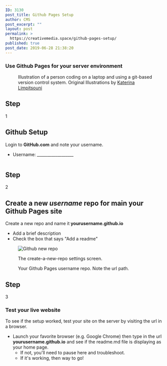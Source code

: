 ```yaml
---
ID: 3130
post_title: Github Pages Setup
author: CMS
post_excerpt: ""
layout: post
permalink: >
  https://creativemedia.space/github-pages-setup/
published: true
post_date: 2019-06-28 21:38:20
---
```

<!-- wp:heading {"level":3} -->
<h3>Use Github Pages for your server environment</h3>
<!-- /wp:heading -->

<!-- wp:image {"id":2921} -->
<figure class="wp-block-image"><img src="https://i1.wp.com/www.creativemedia.space/wp-content/uploads/2019/05/github-coding-illustration.gif?fit=1500%2C750&amp;ssl=1" alt="" class="wp-image-2921"/><figcaption>Illustration of a person coding on a laptop and using a git-based version control system. Original Illustrations by&nbsp;<a rel="noreferrer noopener" href="https://twitter.com/ninalimpi" target="_blank">Katerina Limpitsouni</a></figcaption></figure>
<!-- /wp:image -->

<!-- wp:uagb/advanced-heading {"block_id":"096f2240-baad-4ba6-ad02-e48cb421dd43","className":"step-heading"} -->
<div class="wp-block-uagb-advanced-heading step-heading" id="uagb-adv-heading-096f2240-baad-4ba6-ad02-e48cb421dd43"><h2 class="uagb-heading-text">Step</h2><div class="uagb-separator-wrap"><div class="uagb-separator"></div></div><p class="uagb-desc-text">1</p></div>
<!-- /wp:uagb/advanced-heading -->

<!-- wp:heading -->
<h2>Github Setup</h2>
<!-- /wp:heading -->

<!-- wp:paragraph -->
<p>Login to <strong>GitHub.com</strong> and note your username.</p>
<!-- /wp:paragraph -->

<!-- wp:list -->
<ul><li>Username: __________________</li></ul>
<!-- /wp:list -->

<!-- wp:image {"id":2922} -->
<figure class="wp-block-image"><img src="https://creativemedia.space/wp-content/uploads/2019/06/github-login-269x300.gif" alt="" class="wp-image-2922"/></figure>
<!-- /wp:image -->

<!-- wp:uagb/advanced-heading {"block_id":"65ee3c2b-6ece-48c0-ba36-c554aca39f1f","className":"step-heading"} -->
<div class="wp-block-uagb-advanced-heading step-heading" id="uagb-adv-heading-65ee3c2b-6ece-48c0-ba36-c554aca39f1f"><h2 class="uagb-heading-text">Step</h2><div class="uagb-separator-wrap"><div class="uagb-separator"></div></div><p class="uagb-desc-text">2</p></div>
<!-- /wp:uagb/advanced-heading -->

<!-- wp:heading -->
<h2>Create a new <strong><em>username</em></strong> repo for main your Github Pages site</h2>
<!-- /wp:heading -->

<!-- wp:paragraph -->
<p>Create a new repo and name it<strong> yourusername.github.io</strong></p>
<!-- /wp:paragraph -->

<!-- wp:list -->
<ul><li>Add a brief description</li><li>Check the box that says "Add a readme"</li></ul>
<!-- /wp:list -->

<!-- wp:image {"id":2930} -->
<figure class="wp-block-image"><img src="https://creativemedia.space/wp-content/uploads/2019/05/github-newrepo-300x269.gif" alt="Github new repo" class="wp-image-2930"/></figure>
<!-- /wp:image -->

<!-- wp:image {"id":2951} -->
<figure class="wp-block-image"><img src="https://i2.wp.com/www.creativemedia.space/wp-content/uploads/2019/06/github-new-repo-screen.gif?fit=1500%2C1329&amp;ssl=1" alt="" class="wp-image-2951"/><figcaption>The create-a-new-repo settings screen.</figcaption></figure>
<!-- /wp:image -->

<!-- wp:image {"id":2953} -->
<figure class="wp-block-image"><img src="https://i1.wp.com/www.creativemedia.space/wp-content/uploads/2019/06/github-newrepo-repoview.gif?fit=1500%2C895&amp;ssl=1" alt="" class="wp-image-2953"/><figcaption>Your Github Pages username repo. Note the url path.</figcaption></figure>
<!-- /wp:image -->

<!-- wp:uagb/advanced-heading {"block_id":"7ce1c9be-3981-4488-9a3d-7de3ed6d5876","className":"step-heading"} -->
<div class="wp-block-uagb-advanced-heading step-heading" id="uagb-adv-heading-7ce1c9be-3981-4488-9a3d-7de3ed6d5876"><h2 class="uagb-heading-text">Step</h2><div class="uagb-separator-wrap"><div class="uagb-separator"></div></div><p class="uagb-desc-text">3</p></div>
<!-- /wp:uagb/advanced-heading -->

<!-- wp:heading {"level":3} -->
<h3>Test your <strong>live</strong> website</h3>
<!-- /wp:heading -->

<!-- wp:paragraph -->
<p>To see if the setup worked, test your site on the server by visiting the url in a browser.</p>
<!-- /wp:paragraph -->

<!-- wp:list -->
<ul><li>Launch your favorite browser (e.g. Google Chrome) then type in the url <strong>yourusername.github.io</strong> and see if the readme.md file is displaying as your home page.<ul><li>If not, you'll need to pause here and troubleshoot.</li><li>If it's working, then way to go! </li></ul></li></ul>
<!-- /wp:list -->
